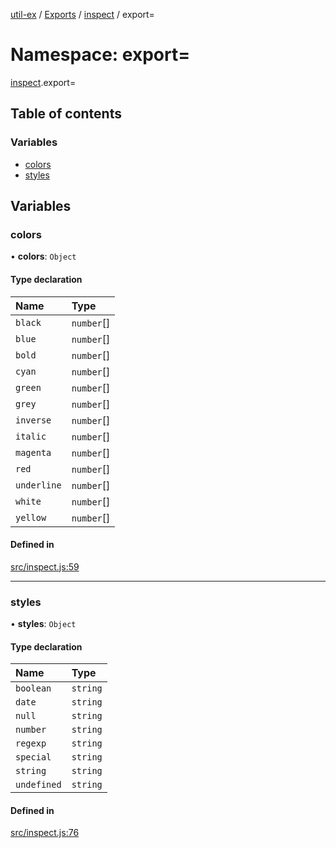 [util-ex](../README.md) / [Exports](../modules.md) / [inspect](inspect.md) / export=

# Namespace: export=

[inspect](inspect.md).export=

## Table of contents

### Variables

- [colors](inspect.export_.md#colors)
- [styles](inspect.export_.md#styles)

## Variables

### colors

• **colors**: `Object`

#### Type declaration

| Name | Type |
| :------ | :------ |
| `black` | `number`[] |
| `blue` | `number`[] |
| `bold` | `number`[] |
| `cyan` | `number`[] |
| `green` | `number`[] |
| `grey` | `number`[] |
| `inverse` | `number`[] |
| `italic` | `number`[] |
| `magenta` | `number`[] |
| `red` | `number`[] |
| `underline` | `number`[] |
| `white` | `number`[] |
| `yellow` | `number`[] |

#### Defined in

[src/inspect.js:59](https://github.com/snowyu/util-ex.js/blob/0666556/src/inspect.js#L59)

___

### styles

• **styles**: `Object`

#### Type declaration

| Name | Type |
| :------ | :------ |
| `boolean` | `string` |
| `date` | `string` |
| `null` | `string` |
| `number` | `string` |
| `regexp` | `string` |
| `special` | `string` |
| `string` | `string` |
| `undefined` | `string` |

#### Defined in

[src/inspect.js:76](https://github.com/snowyu/util-ex.js/blob/0666556/src/inspect.js#L76)
